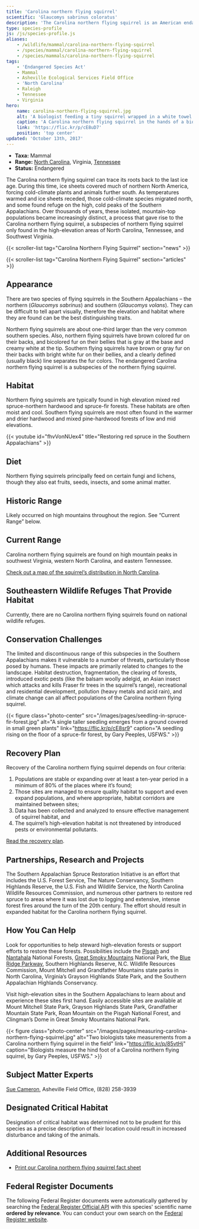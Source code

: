 ```yaml
---
title: 'Carolina northern flying squirrel'
scientific: 'Glaucomys sabrinus coloratus'
description: 'The Carolina northern flying squirrel is an American endangered species found in North Carolina, Virginia and Tennessee. It is typically found at high elevations in mixed red spruce-northern hardwood and spruce-fir forests.'
type: species-profile
js: /js/species-profile.js
aliases:
    - /wildlife/mammal/carolina-northern-flying-squirrel
    - /species/mammal/carolina-northern-flying-squirrel
    - /species/mammals/carolina-northern-flying-squirrel
tags:
    - 'Endangered Species Act'
    - Mammal
    - Asheville Ecological Services Field Office
    - 'North Carolina'
    - Raleigh
    - Tennessee
    - Virginia
hero:
    name: carolina-northern-flying-squirrel.jpg
    alt: 'A biologist feeding a tiny squirrel wrapped in a white towel'
    caption: 'A Carolina northern flying squirrel in the hands of a biologist. Photo by Gary Peeples, USFWS.'
    link: 'https://flic.kr/p/cE8uD7'
    position: 'top center'
updated: 'October 13th, 2017'
---
```


- **Taxa:** Mammal
- **Range:** [North Carolina](/north-carolina), Virginia, [Tennessee](/tennessee)
- **Status:** Endangered

The Carolina northern flying squirrel can trace its roots back to the last ice age. During this time, ice sheets covered much of northern North America, forcing cold-climate plants and animals further south. As temperatures warmed and ice sheets receded, those cold-climate species migrated north, and some found refuge on the high, cold peaks of the Southern Appalachians.  Over thousands of years, these isolated, mountain-top populations became increasingly distinct, a process that gave rise to the Carolina northern flying squirrel, a subspecies of northern flying squirrel only found in the high-elevation areas of North Carolina, Tennessee, and Southwest Virginia.

{{< scroller-list tag="Carolina Northern Flying Squirrel" section="news" >}}

{{< scroller-list tag="Carolina Northern Flying Squirrel" section="articles" >}}

## Appearance
There are two species of flying squirrels in the Southern Appalachians – the northern (*Glaucomys sabrinus*) and southern (*Glaucomys volans*). They can be difficult to tell apart visually, therefore the elevation and habitat where they are found can be the best distinguishing traits.

Northern flying squirrels are about one-third larger than the very common southern species. Also, northern flying squirrels have brown colored fur on their backs, and bicolored fur on their bellies that is gray at the base and creamy white at the tip. Southern flying squirrels have brown or gray fur on their backs with bright white fur on their bellies, and a clearly defined (usually black) line separates the fur colors. The endangered Carolina northern flying squirrel is a subspecies of the northern flying squirrel.

## Habitat
Northern flying squirrels are typically found in high elevation mixed red spruce-northern hardwood and spruce-fir forests. These habitats are often moist and cool.  Southern flying squirrels are most often found in the warmer and drier hardwood and mixed pine-hardwood forests of low and mid elevations.

{{< youtube id="fhvVonNUex4" title="Restoring red spruce in the Southern Appalachians" >}}

## Diet
Northern flying squirrels principally feed on certain fungi and lichens, though they also eat fruits, seeds, insects, and some animal matter.

## Historic Range
Likely occurred on high mountains throughout the region. See “Current Range” below.

## Current Range
Carolina northern flying squirrels are found on high mountain peaks in southwest Virginia, western North Carolina, and eastern Tennessee.

[Check out a map of the squirrel’s distribution in North Carolina](https://www.fws.gov/raleigh/media/species/mammals/northern_flying_squirrel.gif).

## Southeastern Wildlife Refuges That Provide Habitat
Currently, there are no Carolina northern flying squirrels found on national wildlife refuges.

## Conservation Challenges
The limited and discontinuous range of this subspecies in the Southern Appalachians makes it vulnerable to a number of threats, particularly those posed by humans. These impacts are primarily related to changes to the landscape. Habitat destruction, fragmentation, the clearing of forests, introduced exotic pests (like the balsam woolly adelgid, an Asian insect which attacks and kills Fraser fir trees in the squirrel’s range), recreational and residential development, pollution (heavy metals and acid rain), and climate change can all affect populations of the Carolina northern flying squirrel.

{{< figure class="photo-center" src="/images/pages/seedling-in-spruce-fir-forest.jpg" alt="A single taller seedling emerges from a ground covered in small green plants" link="https://flic.kr/p/cE8sr9" caption="A seedling rising on the floor of a spruce-fir forest, by Gary Peeples, USFWS." >}}

## Recovery Plan
Recovery of the Carolina northern flying squirrel depends on four criteria:

1. Populations are stable or expanding over at least a ten-year period in a minimum of 80% of the places where it’s found;
2. Those sites are managed to ensure quality habitat to support and even expand populations, and where appropriate, habitat corridors are maintained between sites;
3. Data has been collected and analyzed to ensure effective management of squirrel habitat, and
4. The squirrel’s high-elevation habitat is not threatened by introduced pests or environmental pollutants.

[Read the recovery plan](http://ecos.fws.gov/docs/recovery_plan/900924c.pdf).

## Partnerships, Research and Projects
The Southern Appalachian Spruce Restoration Initiative is an effort that includes the U.S. Forest Service, The Nature Conservancy, Southern Highlands Reserve, the U.S. Fish and Wildlife Service, the North Carolina Wildlife Resources Commission, and numerous other partners to restore red spruce to areas where it was lost due to logging and extensive, intense forest fires around the turn of the 20th century. The effort should result in expanded habitat for the Carolina northern flying squirrel.

## How You Can Help
Look for opportunities to help steward high-elevation forests or support efforts to restore these forests. Possibilities include the [Pisgah](http://www.fs.usda.gov/recarea/nfsnc/recarea/?recid=48114) and [Nantahala](http://www.fs.usda.gov/recarea/nfsnc/recreation/horseriding-camping/recarea/?recid=48634&actid=30) National Forests, [Great Smoky Mountains](http://www.nps.gov/grsm/index.htm) National Park, the [Blue Ridge Parkway](http://www.nps.gov/blri/index.htm), Southern Highlands Reserve, N.C. Wildlife Resources Commission, Mount Mitchell and Grandfather Mountains state parks in North Carolina, Virginia’s Grayson Highlands State Park, and the Southern Appalachian Highlands Conservancy.

Visit high-elevation sites in the Southern Appalachians to learn about and experience these sites first hand. Easily accessible sites are available at Mount Mitchell State Park, Grayson Highlands State Park, Grandfather Mountain State Park, Roan Mountain on the Pisgah National Forest, and Clingman’s Dome in Great Smoky Mountains National Park.

{{< figure class="photo-center" src="/images/pages/measuring-carolina-northern-flying-squirrel.jpg" alt="Two biologists take measurements from a Carolina northern flying squirrel in the field" link="https://flic.kr/p/85vtHj" caption="Biologists measure the hind foot of a Carolina northern flying squirrel, by Gary Peeples, USFWS." >}}

## Subject Matter Experts
[Sue Cameron](susan_cameron@fws.gov?subject=Carolina+northern+flying+squirrel), Asheville Field Office, (828) 258-3939

## Designated Critical Habitat
Designation of critical habitat was determined not to be prudent for this species as a precise description of their location could result in increased disturbance and taking of the animals.

## Additional Resources

- [Print our Carolina northern flying squirrel fact sheet](http://www.fws.gov/asheville/pdfs/CarolinaNorthernFlyingSquirrel_factsheet.pdf)

## Federal Register Documents

The following Federal Register documents were automatically gathered by searching the [Federal Register Official API](https://www.federalregister.gov/blog/learn/developers) with this species' scientific name **ordered by relevance**. You can conduct your own search on the [Federal Register website](https://www.federalregister.gov/articles/search).
